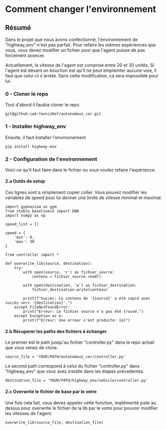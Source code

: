 # Comment changer l'environnement

## Résumé

Dans le projet que nous avons confectionné, l'environnement de "highway_env" n'est pas parfait. Pour refaire les mêmes expériences que nous, vous devez modifier un fichier pour que l'agent puisse de pas forcement avancer.

Actuellement, la vitesse de l'agent est comprise entre 20 et 30 unités. Si l'agent est devant un bouchon est qu'il ne peut empreinter aucune voie, il faut que celui-ci s'arrete. Sans cette modification, ca sera impossible pour lui.

### 0 - Cloner le repo
Tout d'abord il faudra cloner le repo.
```
git@github.com:YannisDef/autonomous_car.git
```

### 1 - Installer highway_env
Ensuite, il faut installer l'environnement
```
pip install highway-env
```

### 2 - Configuration de l'environnement
Voici ce qu'il faut faire dans le fichier ou vous voulez refaire l'expérience.

#### 2.a Outils de setup
Ces lignes sont a simplement copier coller. Vous pouvez modifier les variables de speed pour lui donner une limite de vitesse minimal et maximal.
```
import gymnasium as gym
from stable_baselines3 import DQN
import numpy as np

speed_list = []

speed = {
    'min': 0,
    'max': 30
}

from controller import *

def overwrite_lib(source, destination):
    try:
        with open(source, 'r') as fichier_source:
            contenu = fichier_source.read()

        with open(destination, 'w') as fichier_destination:
            fichier_destination.write(contenu)

        print(f"Succès: Le contenu de '{source}' a été copié avec succès vers '{destination}'.")
    except FileNotFoundError:
        print("Erreur: Le fichier source n'a pas été trouvé.")
    except Exception as e:
        print(f"Erreur: Une erreur s'est produite: {e}")
```

#### 2.b Récuperer les paths des fichiers à échanger
Le premier est le path jusqu'au fichier "controller.py" dans le repo actuel que vous venez de clone.
```
source_file = 'YOUR/PATH/autonomous_car/controller.py'
```

Le second path correspond à celui du fichier "controller.py" dans "highway_env" que vous avez installé dans les étapes précedentes.
```
destination_file = 'YOUR/PATH/highway_env/vehicle/controller.py'
```

#### 2.c Overwrite le fichier de base par le votre
Une fois cela fait, vous devez appeler cette fonction, implémenté juste au dessus pour overwrite le fichier de la lib par le votre pour pouvoir modifier les vitesses de l'agent.
```
overwrite_lib(source_file, destination_file)
```